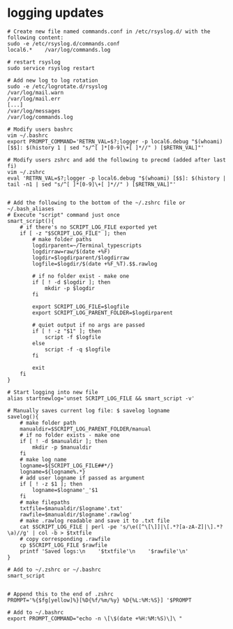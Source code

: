 # logging updates 
    # Create new file named commands.conf in /etc/rsyslog.d/ with the following content:
    sudo -e /etc/rsyslog.d/commands.conf
    local6.*    /var/log/commands.log
 
    # restart rsyslog
    sudo service rsyslog restart
 
    # Add new log to log rotation
    sudo -e /etc/logrotate.d/rsyslog
    /var/log/mail.warn
    /var/log/mail.err
    [...]
    /var/log/messages
    /var/log/commands.log
 
    # Modify users bashrc
    vim ~/.bashrc
    export PROMPT_COMMAND='RETRN_VAL=$?;logger -p local6.debug "$(whoami) [$$]: $(history 1 | sed "s/^[ ]*[0-9]\+[ ]*//" ) [$RETRN_VAL]"'

    # Modify users zshrc and add the following to precmd (added after last fi)
    vim ~/.zshrc
    eval 'RETRN_VAL=$?;logger -p local6.debug "$(whoami) [$$]: $(history | tail -n1 | sed "s/^[ ]*[0-9]\+[ ]*//" ) [$RETRN_VAL]"'
 

    # Add the following to the bottom of the ~/.zshrc file or ~/.bash_aliases
    # Execute "script" command just once
    smart_script(){
        # if there's no SCRIPT_LOG_FILE exported yet
        if [ -z "$SCRIPT_LOG_FILE" ]; then
            # make folder paths
            logdirparent=~/Terminal_typescripts
            logdirraw=raw/$(date +%F)
            logdir=$logdirparent/$logdirraw
            logfile=$logdir/$(date +%F_%T).$$.rawlog
 
            # if no folder exist - make one
            if [ ! -d $logdir ]; then
                mkdir -p $logdir
            fi
 
            export SCRIPT_LOG_FILE=$logfile
            export SCRIPT_LOG_PARENT_FOLDER=$logdirparent
 
            # quiet output if no args are passed
            if [ ! -z "$1" ]; then
                script -f $logfile
            else
                script -f -q $logfile
            fi
 
            exit
        fi
    }
 
    # Start logging into new file
    alias startnewlog='unset SCRIPT_LOG_FILE && smart_script -v'
 
    # Manually saves current log file: $ savelog logname
    savelog(){
        # make folder path
        manualdir=$SCRIPT_LOG_PARENT_FOLDER/manual
        # if no folder exists - make one
        if [ ! -d $manualdir ]; then
            mkdir -p $manualdir
        fi
        # make log name
        logname=${SCRIPT_LOG_FILE##*/}
        logname=${logname%.*}
        # add user logname if passed as argument
        if [ ! -z $1 ]; then
            logname=$logname'_'$1
        fi
        # make filepaths
        txtfile=$manualdir/$logname'.txt'
        rawfile=$manualdir/$logname'.rawlog'
        # make .rawlog readable and save it to .txt file
        cat $SCRIPT_LOG_FILE | perl -pe 's/\e([^\[\]]|\[.*?[a-zA-Z]|\].*?\a)//g' | col -b > $txtfile
        # copy corresponding .rawfile
        cp $SCRIPT_LOG_FILE $rawfile
        printf 'Saved logs:\n    '$txtfile'\n    '$rawfile'\n'
    }
    
    # Add to ~/.zshrc or ~/.bashrc
    smart_script
 

    # Append this to the end of .zshrc
    PROMPT='%{$fg[yellow]%}[%D{%f/%m/%y} %D{%L:%M:%S}] '$PROMPT
    
    # Add to ~/.bashrc
    export PROMPT_COMMAND="echo -n \[\$(date +%H:%M:%S)\]\ "
